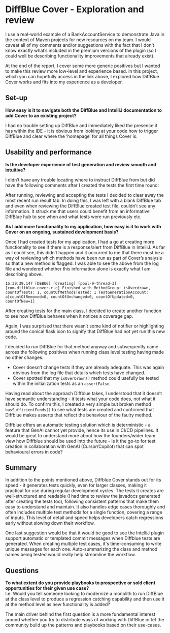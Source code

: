 # DiffBlue Cover - Exploration and review

I use a real-world example of a BankAccountService to demonstrate Java in the context of Maven projects for new resources on my team. I would caveat all of my comments and/or suggestions with the fact that I don’t know exactly what’s included in the premium versions of the plugin (so I could well be describing functionality improvements that already exist).

At the end of the report, I cover some more generic positives but I wanted to make this review more low-level and experience based. In this project, which you can hopefully access in the link above, I explored how DiffBlue Cover works and fits into my experience as a developer.

## Set-up

**How easy is it to navigate both the DiffBlue and IntelliJ documentation to add Cover to an existing project?**

I had no trouble setting up DiffBlue and immediately liked the presence it has within the IDE - it is obvious from looking at your code how to trigger DiffBlue and clear where the ‘homepage’ for all things Cover is.

## Usability and performance

**Is the developer experience of test generation and review smooth and intuitive?**

I didn’t have any trouble locating where to instruct DiffBlue from but did have the following comments after I created the tests the first time round:

After running, reviewing and accepting the tests I decided to clear away the most recent run result tab. In doing this, I was left with a blank DiffBlue tab and even when reviewing the DiffBlue created test file, couldn’t see any information. It struck me that users could benefit from an informative DiffBlue hub to see when and what tests were run previously etc.

**As I add more functionality to my application, how easy is it to work with Cover on an ongoing, sustained development basis?**

Once I had created tests for my application, I had a go at creating more functionality to see if there is a response/alert from DiffBlue in IntelliJ. As far as I could see, this didn’t happen and it occurred to me that there must be a way of reviewing which methods have been run as part of Cover’s analysis so that a new method is flagged. I was able to see the above from the log file and wondered whether this information alone is exactly what I am describing above. 

```text
15:39:39.147 [DEBUG] [Creating] [pool-9-thread-3] [com.diffblue.cover.r.c] Finished with MethodGroup: isOverdrawn, countOfTests: 1, countOfMethodsTested: 1 TestGenerationAccount: a[countOfRemoved=0, countOfUnchanged=0, countOfUpdated=0, countOfNew=1]
```

After creating tests for the main class, I decided to create another function to see how DiffBlue behaves when it notices a coverage gap.

Again, I was surprised that there wasn’t some kind of notifier or highlighting around the conical flask icon to signify that DiffBlue had not yet run this new code.

I decided to run DiffBlue for that method anyway and subsequently came across the following positives when running class level testing having made no other changes.

- Cover doesn’t change tests if they are already adequate. This was again obvious from the log file that details which tests have changed.
- Cover spotted that my `isOverDrawn()` method could usefully be tested within the initialization tests as an `assertFalse`.

Having read about the approach Diffblue takes, I understood that it doesn’t have semantic understanding - it tests what your code does, not what it should do. To confirm this, I created a very simple but broken method `hasSufficientFunds()` to see what tests are created and confirmed that Diffblue makes asserts that reflect the behaviour of the faulty method.

Diffblue offers an automatic testing solution which is deterministic - a feature that GenAI cannot yet provide, hence its use in CI/CD pipelines. It would be great to understand more about how the founders/wider team view how Diffblue should be used into the future - is it the go-to for test creation in collaboration with GenAI (Cursor/Copilot) that can spot behavioural errors in code?

## Summary
In addition to the points mentioned above, Diffblue Cover stands out for its speed - it generates tests quickly, even for larger classes, making it practical for use during regular development cycles. The tests it creates are well-structured and readable (I had time to review the javadocs generated after creating the tests too), following consistent patterns that make them easy to understand and maintain. It also handles edge cases thoroughly and often includes multiple test methods for a single function, covering a range of inputs. This level of detail and speed helps developers catch regressions early without slowing down their workflow.

One last suggestion would be that it would be good to see the IntelliJ plugin support automatic or templated commit messages when Diffblue tests are generated. When creating multiple test cases, it's time-consuming to write unique messages for each one. Auto-summarizing the class and method names being tested would really help streamline the workflow.

## Questions

**To what extent do you provide playbooks to prospective or sold client opportunities for their given use case?**  
I.e. Would you tell someone looking to modernize a monolith to run DiffBlue at the class level to produce a regression catching capability and then use it at the method level as new functionality is added?

The main driver behind the first question is a more fundamental interest around whether you try to distribute ways of working with DiffBlue or let the community build up the patterns and playbooks based on their use-cases.
